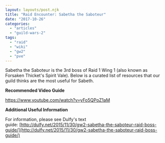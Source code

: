 ```yaml
---
layout: layouts/post.njk
title: "Raid Encounter: Sabetha the Saboteur"
date: "2017-10-26"
categories: 
  - "articles"
  - "guild-wars-2"
tags: 
  - "raid"
  - "wiki"
  - "gw2"
  - "pve"
---
```


Sabetha the Saboteur is the 3rd boss of Raid 1 Wing 1 (also known as Forsaken Thicket's Spirit Vale). Below is a curated list of resources that our guild thinks are the most useful for Sabeth.

**Recommended Video Guide**

https://www.youtube.com/watch?v=yFo5QPoZ1aM

**Additional Useful Information**

For information, please see Dulfy's text guide: [http://dulfy.net/2015/11/30/gw2-sabetha-the-saboteur-raid-boss-guide/](http://dulfy.net/2015/11/30/gw2-sabetha-the-saboteur-raid-boss-guide/)
